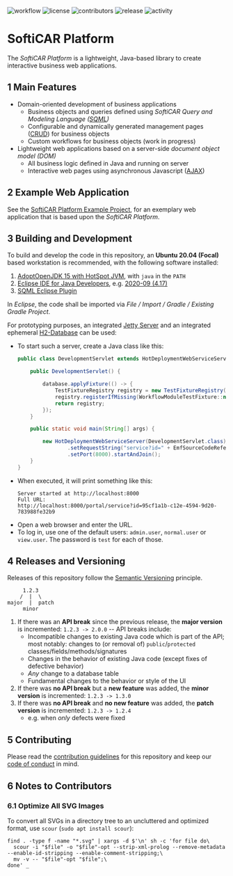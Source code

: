 ![workflow](https://img.shields.io/github/actions/workflow/status/softicar/platform/continuous-integration.yml?branch=main)
![license](https://img.shields.io/github/license/softicar/platform)
![contributors](https://img.shields.io/github/contributors/softicar/platform)
![release](https://img.shields.io/github/v/release/softicar/platform)
![activity](https://img.shields.io/github/commit-activity/m/softicar/platform)

# SoftiCAR Platform

The _SoftiCAR Platform_ is a lightweight, Java-based library to create interactive business web applications.

## 1 Main Features

- Domain-oriented development of business applications
  - Business objects and queries defined using _SoftiCAR Query and Modeling Language ([SQML](https://github.com/softicar/sqml))_
  - Configurable and dynamically generated management pages ([CRUD](https://en.wikipedia.org/wiki/Create,_read,_update_and_delete)) for business objects
  - Custom workflows for business objects (work in progress)
- Lightweight web applications based on a server-side _document object model (DOM)_
  - All business logic defined in Java and running on server
  - Interactive web pages using asynchronous Javascript ([AJAX](https://en.wikipedia.org/wiki/Ajax_(programming)))

## 2 Example Web Application

See the [SoftiCAR Platform Example Project](https://github.com/softicar/platform-example), for an exemplary web application that is based upon the _SoftiCAR Platform_.

## 3 Building and Development

To build and develop the code in this repository, an **Ubuntu 20.04 (Focal)** based workstation is recommended, with the following software installed:

1. [AdoptOpenJDK 15 with HotSpot JVM](https://adoptopenjdk.net/archive.html?variant=openjdk15&jvmVariant=hotspot), with `java` in the `PATH`
2. [Eclipse IDE for Java Developers](https://www.eclipse.org/downloads/packages/), e.g. [2020-09 (4.17)](https://www.eclipse.org/downloads/packages/release/2020-09/r)
3. [SQML Eclipse Plugin](https://github.com/softicar/sqml)

In _Eclipse_, the code shall be imported via _File / Import / Gradle / Existing Gradle Project_.

For prototyping purposes, an integrated [Jetty Server](https://www.eclipse.org/jetty/) and an integrated ephemeral [H2-Database](https://www.h2database.com/html/main.html) can be used:
- To start such a server, create a Java class like this:
  ```java
  public class DevelopmentServlet extends HotDeploymentWebServiceServlet {

      public DevelopmentServlet() {

          database.applyFixture(() -> {
              TestFixtureRegistry registry = new TestFixtureRegistry(new CoreModuleTestFixture());
              registry.registerIfMissing(WorkflowModuleTestFixture::new);
              return registry;
          });
      }

      public static void main(String[] args) {

          new HotDeploymentWebServiceServer(DevelopmentServlet.class)//
                  .setRequestString("service?id=" + EmfSourceCodeReferencePoints.getUuidOrThrow(PageService.class))
                  .setPort(8000).startAndJoin();
      }
  }
  ```
- When executed, it will print something like this:
  ```
  Server started at http://localhost:8000
  Full URL:
  http://localhost:8000/portal/service?id=95cf1a1b-c12e-4594-9d20-783988fe32b9
  ```
- Open a web browser and enter the URL.
- To log in, use one of the default users: `admin.user`, `normal.user` or `view.user`. The password is `test` for each of those.

## 4 Releases and Versioning

Releases of this repository follow the [Semantic Versioning](https://semver.org/) principle.

```
     1.2.3
    /  |  \
major  |  patch
     minor
```

1. If there was an **API break** since the previous release, the **major version** is incremented: `1.2.3 -> 2.0.0` -- API breaks include:
   - Incompatible changes to existing Java code which is part of the API; most notably: changes to (or removal of) `public`/`protected` classes/fields/methods/signatures
   - Changes in the behavior of existing Java code (except fixes of defective behavior)
   - _Any_ change to a database table
   - Fundamental changes to the behavior or style of the UI
2. If there was **no API break** but a **new feature** was added, the **minor version** is incremented: `1.2.3 -> 1.3.0`
3. If there was **no API break** and **no new feature** was added, the **patch version** is incremented: `1.2.3 -> 1.2.4`
   - e.g. when _only_ defects were fixed

## 5 Contributing

Please read the [contribution guidelines](CONTRIBUTING.md) for this repository and keep our [code of conduct](CODE_OF_CONDUCT.md) in mind.

## 6 Notes to Contributors

### 6.1 Optimize All SVG Images

To convert all SVGs in a directory tree to an uncluttered and optimized format, use `scour` (`sudo apt install scour`):

```
find . -type f -name "*.svg" | xargs -d $'\n' sh -c 'for file do\
  scour -i "$file" -o "$file"-opt --strip-xml-prolog --remove-metadata --enable-id-stripping --enable-comment-stripping;\
  mv -v -- "$file"-opt "$file";\
done' _
```
